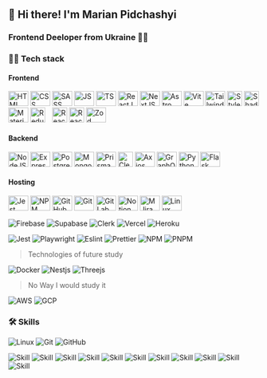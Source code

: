 ## 👋 Hi there! I'm Marian Pidchashyi

### Frontend Deeloper from Ukraine 💙💛

### 👨‍💻 Tech stack

<div align="left"">
  <h4>Frontend</h4>
  <img alt="HTML" height="30" width="40" src="https://cdn.jsdelivr.net/gh/devicons/devicon/icons/html5/html5-original.svg" />
  <img alt="CSS" height="30" width="40" src="https://cdn.jsdelivr.net/gh/devicons/devicon/icons/css3/css3-original.svg" />
  <img alt="SASS" height="30" width="40" src="https://cdn.jsdelivr.net/gh/devicons/devicon/icons/sass/sass-original.svg" />
  <img alt="JS" height="30" width="40" src="https://cdn.jsdelivr.net/gh/devicons/devicon/icons/javascript/javascript-original.svg" />
  <img alt="TS" height="30" width="40" src="https://cdn.jsdelivr.net/gh/devicons/devicon/icons/typescript/typescript-original.svg" />
  <img alt="ReactJS" height="30" width="40" src="https://cdn.jsdelivr.net/gh/devicons/devicon/icons/react/react-original.svg" />
  <img alt="NextJS" height="30" width="40" src="https://cdn.jsdelivr.net/gh/devicons/devicon/icons/nextjs/nextjs-original.svg" />
  <img alt="Astro" height="30" width="40" src="https://cdn.jsdelivr.net/gh/devicons/devicon/icons/astro/astro-original.svg" />
  <img alt="Vite" height="30" width="40" src="https://cdn.jsdelivr.net/gh/devicons/devicon/icons/vitejs/vitejs-original.svg" />
  <img alt="TailwindCSS" height="30" width="40" src="https://cdn.jsdelivr.net/gh/devicons/devicon/icons/tailwindcss/tailwindcss-original.svg" />
  <img alt="Styled-components" height="30" width="30" src="https://styled-components.com/favicon.png" />
  <img alt="ShadcnUi" height="30" width="30" src="https://ui.shadcn.com/favicon.ico" />
  <img alt="MaterialUI" height="30" width="40" src="https://cdn.jsdelivr.net/gh/devicons/devicon/icons/materialui/materialui-original.svg" />
  <img alt="ReduxToolkit" height="30" width="30" style="padding-right: 10px" src="https://redux-toolkit.js.org/img/favicon/favicon.ico" />
  <img alt="React-query" height="30" width="30" src="https://tanstack.com/favicon.ico" />
  <img alt="React-hook-form" height="30" width="30" src="https://www.react-hook-form.com/favicon-32x32.png?v=33dbda822526f0cf9f02a335ee65d925" />
  <img alt="Zod" height="30" width="40" src="https://zod.dev/logo.svg" />

  <h4>Backend</h4>
  <img alt="NodeJS" height="30" width="40" src="https://cdn.jsdelivr.net/gh/devicons/devicon/icons/nodejs/nodejs-original.svg" />
  <img alt="ExpressJS" height="30" width="40" src="https://cdn.jsdelivr.net/gh/devicons/devicon/icons/express/express-original.svg" />
  <img alt="PostgreSQL" height="30" width="40" src="https://cdn.jsdelivr.net/gh/devicons/devicon/icons/postgresql/postgresql-original.svg" />
  <img alt="MongoDB" height="30" width="40" src="https://cdn.jsdelivr.net/gh/devicons/devicon/icons/mongodb/mongodb-original.svg" />
  <img alt="Prisma" height="30" width="40" src="https://cdn.jsdelivr.net/gh/devicons/devicon/icons/prisma/prisma-original.svg" />
  <img alt="Clerk" height="30" width="30" src="https://images.clerk.com/static/logo-dark-mode-400x400.png" />
  <img alt="Axios" height="30" width="40" src="https://cdn.jsdelivr.net/gh/devicons/devicon/icons/axios/axios-plain.svg" />
  <img alt="GraphQL" height="30" width="40" src="https://cdn.jsdelivr.net/gh/devicons/devicon/icons/graphql/graphql-plain.svg" />
  <img alt="Python" height="30" width="40" src="https://cdn.jsdelivr.net/gh/devicons/devicon/icons/python/python-original.svg" />
  <img alt="Flask" height="30" width="40" src="https://cdn.jsdelivr.net/gh/devicons/devicon/icons/flask/flask-original.svg" />
  
  <h4>Hosting</h4>
  <img alt="Jest" height="30" width="40" src="https://cdn.jsdelivr.net/gh/devicons/devicon/icons/jest/jest-plain.svg" />
  <img alt="NPM" height="30" width="40" src="https://cdn.jsdelivr.net/gh/devicons/devicon/icons/npm/npm-original-wordmark.svg" />
  <img alt="GitHub" height="30" width="40" src="https://cdn.jsdelivr.net/gh/devicons/devicon/icons/github/github-original.svg" />
  <img alt="Git" height="30" width="40" src="https://cdn.jsdelivr.net/gh/devicons/devicon/icons/git/git-original.svg" />
  <img alt="GitLab" height="30" width="40" src="https://cdn.jsdelivr.net/gh/devicons/devicon/icons/gitlab/gitlab-original.svg" />
  <img alt="Notion" height="30" width="40" src="https://cdn.jsdelivr.net/gh/devicons/devicon/icons/notion/notion-original.svg" />
  <img alt="MJira" height="30" width="40" src="https://cdn.jsdelivr.net/gh/devicons/devicon/icons/jira/jira-original.svg" />
  <img alt="Linux" height="30" width="40" src="https://cdn.jsdelivr.net/gh/devicons/devicon/icons/linux/linux-original.svg" />
</div>

![Firebase](https://img.shields.io/badge/-Firebase-black?style=flat-square&logo=firebase)
![Supabase](https://img.shields.io/badge/-Supabase-black?style=flat-square&logo=supabase)
![Clerk](https://img.shields.io/badge/-Clerk-black?style=flat-square&logo=clerk)
![Vercel](https://img.shields.io/badge/-Vercel-black?style=flat-square&logo=vercel)
![Heroku](https://img.shields.io/badge/-Heroku-black?style=flat-square&logo=heroku&logoColor=430098)

![Jest](https://img.shields.io/badge/-Jest-black?style=flat-square&logo=jest&logoColor=red)
![Playwright](https://img.shields.io/badge/-Playwright-black?style=flat-square&logo=playwright&logoColor=296b2d)
![Eslint](https://img.shields.io/badge/-Eslint-black?style=flat-square&logo=eslint&logoColor=4b32c3)
![Prettier](https://img.shields.io/badge/-Prettier-black?style=flat-square&logo=prettier&logoColor=1a2b34)
![NPM](https://img.shields.io/badge/-NPM-black?style=flat-square&logo=npm)
![PNPM](https://img.shields.io/badge/-PNPM-black?style=flat-square&logo=pnpm)

> Technologies of future study

![Docker](https://img.shields.io/badge/-Docker-black?style=flat-square&logo=docker)
![Nestjs](https://img.shields.io/badge/-Nestjs-black?style=flat-square&logo=nestjs&logoColor=ea2845)
![Threejs](https://img.shields.io/badge/Three.js-black?style=flat-square&logo=three-js)

> No Way I would study it

![AWS](https://img.shields.io/badge/AWS-black?style=flat-square&logo=amazon-aws)
![GCP](https://img.shields.io/badge/GCP-black?style=flat-square&logo=gcp-gcp)

### 🛠️ Skills

![Linux](https://img.shields.io/badge/Linux%20Shell-black?style=flat-square&logo=linux)
![Git](https://img.shields.io/badge/-Git-black?style=flat-square&logo=git)
![GitHub](https://img.shields.io/badge/-GitHub-black?style=flat-square&logo=github)

![Skill](https://img.shields.io/badge/RESTful%20APIs-black?style=flat-square)
![Skill](https://img.shields.io/badge/Responsive%20Design-black?style=flat-square)
![Skill](https://img.shields.io/badge/Performance%20Optimization-black?style=flat-square)
![Skill](https://img.shields.io/badge/Web%20Accessibility-black?style=flat-square)
![Skill](https://img.shields.io/badge/SEO-black?style=flat-square)
![Skill](https://img.shields.io/badge/Time%20Management-black?style=flat-square)
![Skill](https://img.shields.io/badge/Communication-black?style=flat-square)
![Skill](https://img.shields.io/badge/PWA-black?style=flat-square)
![Skill](https://img.shields.io/badge/Websockets-black?style=flat-square)
![Skill](https://img.shields.io/badge/CI/CD-black?style=flat-square)
![Skill](https://img.shields.io/badge/Continious%20Learning-black?style=flat-square)
